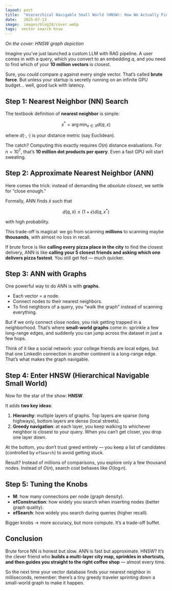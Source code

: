 ```yaml
---
layout: post
title:  "Hierarchical Navigable Small World (HNSW): How We Actually Find Needles in Vector Haystacks"
date:   2025-07-13
image:  images/blog18/cover.webp
tags:  vector search hnsw
---
```

*On the cover: HNSW graph depiction*


Imagine you’ve just launched a custom LLM with RAG pipeline. A user comes in with a query, which you convert to an embedding $q$, and you need to find which of your **10 million vectors** is closest.

Sure, you *could* compare $q$ against every single vector. That’s called **brute force**. But unless your startup is secretly running on an infinite GPU budget… well, good luck with latency.


## Step 1: Nearest Neighbor (NN) Search

The textbook definition of **nearest neighbor** is simple:

$$
x^* = \arg\min_{x \in X} d(q, x)
$$

where $d(\cdot, \cdot)$ is your distance metric (say Euclidean).

The catch? Computing this exactly requires $O(n)$ distance evaluations.
For $n = 10^7$, that’s **10 million dot products per query**. Even a fast GPU will start sweating.


## Step 2: Approximate Nearest Neighbor (ANN)

Here comes the trick: instead of demanding the *absolute closest*, we settle for “close enough.”

Formally, ANN finds $\tilde{x}$ such that

$$
d(q, \tilde{x}) \leq (1+\epsilon) d(q, x^*)
$$

with high probability.

This trade-off is magical: we go from scanning **millions** to scanning maybe **thousands**, with almost no loss in recall.

If brute force is like **calling every pizza place in the city** to find the closest delivery, ANN is like **calling your 5 closest friends and asking which one delivers pizza fastest**. You still get fed — much quicker.


## Step 3: ANN with Graphs

One powerful way to do ANN is with **graphs**.

* Each vector = a node.
* Connect nodes to their nearest neighbors.
* To find neighbors of a query, you “walk the graph” instead of scanning everything.

But if we only connect close nodes, you risk getting trapped in a neighborhood. That’s where **small-world graphs** come in: sprinkle a few long-range edges, and suddenly you can jump across the dataset in just a few hops.

Think of it like a social network: your college friends are local edges, but that one LinkedIn connection in another continent is a long-range edge. That’s what makes the graph navigable.


## Step 4: Enter HNSW (Hierarchical Navigable Small World)

Now for the star of the show: **HNSW**.

It adds **two key ideas**:

1. **Hierarchy**: multiple layers of graphs. Top layers are sparse (long highways), bottom layers are dense (local streets).
2. **Greedy navigation**: at each layer, you keep walking to whichever neighbor is closest to your query. When you can’t get closer, you drop one layer down.

At the bottom, you don’t trust greed entirely — you keep a list of candidates (controlled by `efSearch`) to avoid getting stuck.

Result? Instead of millions of comparisons, you explore only a few thousand nodes.
Instead of $O(n)$, search cost behaves like $O(\log n)$.


## Step 5: Tuning the Knobs

* **M**: how many connections per node (graph density).
* **efConstruction**: how widely you search when inserting nodes (better graph quality).
* **efSearch**: how widely you search during queries (higher recall).

Bigger knobs → more accuracy, but more compute. It’s a trade-off buffet.


## Conclusion

Brute force NN is honest but slow. ANN is fast but approximate. HNSW? It’s the clever friend who **builds a multi-layer city map, sprinkles in shortcuts, and then guides you straight to the right coffee shop** — almost every time.

So the next time your vector database finds your nearest neighbor in milliseconds, remember: there’s a tiny greedy traveler sprinting down a small-world graph to make it happen.

